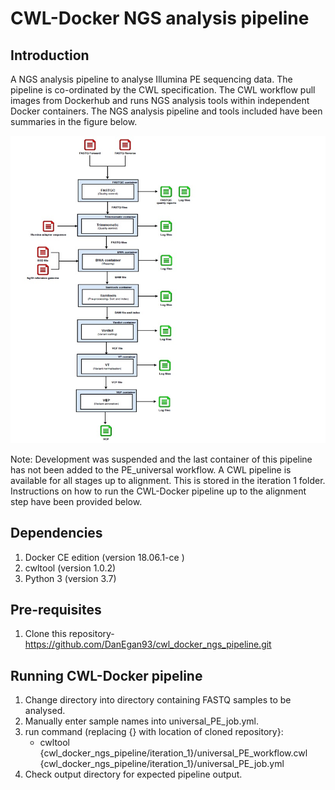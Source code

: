 <h1> CWL-Docker NGS analysis pipeline </h1>
<h2> Introduction </h2>

A NGS analysis pipeline to analyse Illumina PE sequencing data. The pipeline is co-ordinated by the CWL specification. The CWL workflow pull images from Dockerhub and runs NGS analysis tools within independent Docker containers. The NGS analysis pipeline and tools included have been summaries in the figure below.

![workflow](/images/workflow.jpg)

Note: Development was suspended and the last container of this pipeline has not been added to the PE_universal workflow. A CWL pipeline is available for all stages up to alignment. This is stored in the iteration 1 folder. Instructions on how to run the CWL-Docker pipeline up to the alignment step have been provided below.

<h2> Dependencies </h2>

1. Docker CE edition (version 18.06.1-ce )
1. cwltool (version 1.0.2)
1. Python 3 (version 3.7)

<h2> Pre-requisites </h2>

1. Clone this repository- https://github.com/DanEgan93/cwl_docker_ngs_pipeline.git

<h2> Running CWL-Docker pipeline </h2>

1. Change directory into directory containing FASTQ samples to be analysed.
1. Manually enter sample names into universal_PE_job.yml.
1. run command (replacing {} with  location of cloned repository}:
    * cwltool {cwl_docker_ngs_pipeline/iteration_1}/universal_PE_workflow.cwl {cwl_docker_ngs_pipeline/iteration_1}/universal_PE_job.yml
1. Check output directory for expected pipeline output.
